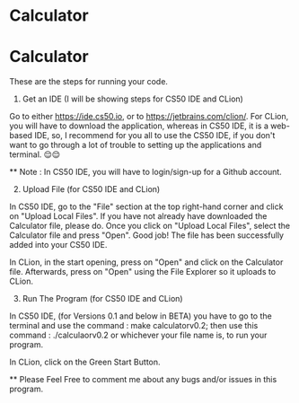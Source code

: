 # Calculator

# Calculator

These are the steps for running your code.

1. Get an IDE (I will be showing steps for CS50 IDE and CLion)

Go to either https://ide.cs50.io, or to https://jetbrains.com/clion/. For CLion, you will have to download the application, whereas in CS50 IDE, it is a web-based IDE, so, I recommend for you all to use the CS50 IDE, if you don't want to go through a lot of trouble to setting up the applications and terminal. 😌😌

** Note : In CS50 IDE, you will have to login/sign-up for a Github account. 

2. Upload File (for CS50 IDE and CLion)

In CS50 IDE, go to the "File" section at the top right-hand corner and click on "Upload Local Files". If you have not already have downloaded the Calculator file, please do. Once you click on "Upload Local Files", select the Calculator file and press "Open". Good job! The file has been successfully added into your CS50 IDE.

In CLion, in the start opening, press on "Open" and click on the Calculator file. Afterwards, press on "Open" using the File Explorer so it uploads to CLion.

3. Run The Program (for CS50 IDE and CLion)

In CS50 IDE, (for Versions 0.1 and below in BETA) you have to go to the terminal and use the command : make calculatorv0.2; then use this command : ./calculaorv0.2 or whichever your file name is, to run your program. 

In CLion, click on the Green Start Button. 

** Please Feel Free to comment me about any bugs and/or issues in this program.





